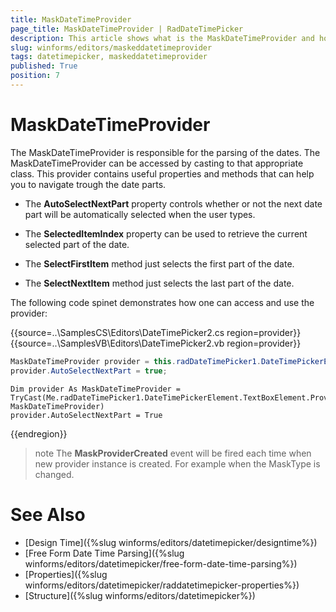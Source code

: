 ```yaml
---
title: MaskDateTimeProvider
page_title: MaskDateTimeProvider | RadDateTimePicker
description: This article shows what is the MaskDateTimeProvider and how you can access it.
slug: winforms/editors/maskeddatetimeprovider
tags: datetimepicker, maskeddatetimeprovider
published: True
position: 7
---
```


# MaskDateTimeProvider

The MaskDateTimeProvider is responsible for the parsing of the dates. The MaskDateTimeProvider can be accessed by casting to that appropriate class. This provider contains useful properties and methods that can help you to navigate trough the date parts.
        

* The __AutoSelectNextPart__ property controls whether or not the next date part will be automatically selected when the user types.
            

* The __SelectedItemIndex__ property can be used to retrieve the current selected part of the date.
            

* The __SelectFirstItem__ method just selects the first part of the date.
            

* The __SelectNextItem__ method just selects the last part of the date.

The following code spinet demonstrates how one can access and use the provider:     

{{source=..\SamplesCS\Editors\DateTimePicker2.cs region=provider}} 
{{source=..\SamplesVB\Editors\DateTimePicker2.vb region=provider}} 

````C#
MaskDateTimeProvider provider = this.radDateTimePicker1.DateTimePickerElement.TextBoxElement.Provider as MaskDateTimeProvider;
provider.AutoSelectNextPart = true;

````
````VB.NET
Dim provider As MaskDateTimeProvider = TryCast(Me.radDateTimePicker1.DateTimePickerElement.TextBoxElement.Provider, MaskDateTimeProvider)
provider.AutoSelectNextPart = True

````

{{endregion}} 

>note 
The __MaskProviderCreated__ event will be fired each time when new provider instance is created. For example when the MaskType is changed.


# See Also

* [Design Time]({%slug winforms/editors/datetimepicker/designtime%})
* [Free Form Date Time Parsing]({%slug winforms/editors/datetimepicker/free-form-date-time-parsing%})
* [Properties]({%slug winforms/editors/datetimepicker/raddatetimepicker-properties%})
* [Structure]({%slug winforms/editors/datetimepicker%})
